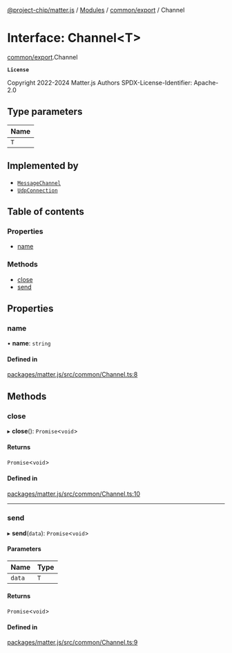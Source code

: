 [@project-chip/matter.js](../README.md) / [Modules](../modules.md) / [common/export](../modules/common_export.md) / Channel

# Interface: Channel\<T\>

[common/export](../modules/common_export.md).Channel

**`License`**

Copyright 2022-2024 Matter.js Authors
SPDX-License-Identifier: Apache-2.0

## Type parameters

| Name |
| :------ |
| `T` |

## Implemented by

- [`MessageChannel`](../classes/protocol_export.MessageChannel.md)
- [`UdpConnection`](../classes/net_export._internal_.UdpConnection.md)

## Table of contents

### Properties

- [name](common_export.Channel.md#name)

### Methods

- [close](common_export.Channel.md#close)
- [send](common_export.Channel.md#send)

## Properties

### name

• **name**: `string`

#### Defined in

[packages/matter.js/src/common/Channel.ts:8](https://github.com/project-chip/matter.js/blob/904d0c9b952b91f28a21803759c5e5c66ee4d272/packages/matter.js/src/common/Channel.ts#L8)

## Methods

### close

▸ **close**(): `Promise`\<`void`\>

#### Returns

`Promise`\<`void`\>

#### Defined in

[packages/matter.js/src/common/Channel.ts:10](https://github.com/project-chip/matter.js/blob/904d0c9b952b91f28a21803759c5e5c66ee4d272/packages/matter.js/src/common/Channel.ts#L10)

___

### send

▸ **send**(`data`): `Promise`\<`void`\>

#### Parameters

| Name | Type |
| :------ | :------ |
| `data` | `T` |

#### Returns

`Promise`\<`void`\>

#### Defined in

[packages/matter.js/src/common/Channel.ts:9](https://github.com/project-chip/matter.js/blob/904d0c9b952b91f28a21803759c5e5c66ee4d272/packages/matter.js/src/common/Channel.ts#L9)

